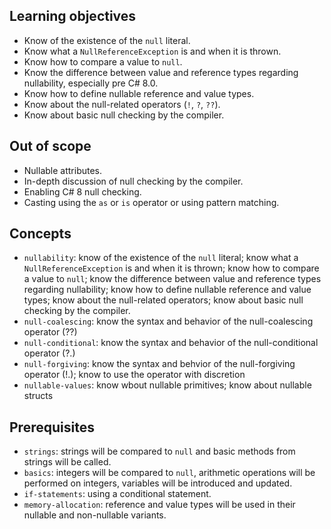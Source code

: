 ## Learning objectives

- Know of the existence of the `null` literal.
- Know what a `NullReferenceException` is and when it is thrown.
- Know how to compare a value to `null`.
- Know the difference between value and reference types regarding nullability, especially pre C# 8.0.
- Know how to define nullable reference and value types.
- Know about the null-related operators (`!`, `?`, `??`).
- Know about basic null checking by the compiler.

## Out of scope

- Nullable attributes.
- In-depth discussion of null checking by the compiler.
- Enabling C# 8 null checking.
- Casting using the `as` or `is` operator or using pattern matching.

## Concepts

- `nullability`: know of the existence of the `null` literal; know what a `NullReferenceException` is and when it is thrown; know how to compare a value to `null`; know the difference between value and reference types regarding nullability; know how to define nullable reference and value types; know about the null-related operators; know about basic null checking by the compiler.
- `null-coalescing`: know the syntax and behavior of the null-coalescing operator (??)
- `null-conditional`: know the syntax and behavior of the null-conditional operator (?.)
- `null-forgiving`: know the syntax and behvior of the null-forgiving operator (!.); know to use the operator with discretion
- `nullable-values`: know wbout nullable primitives; know about nullable structs

## Prerequisites

- `strings`: strings will be compared to `null` and basic methods from strings will be called.
- `basics`: integers will be compared to `null`, arithmetic operations will be performed on integers, variables will be introduced and updated.
- `if-statements`: using a conditional statement.
- `memory-allocation`: reference and value types will be used in their nullable and non-nullable variants.

[null-keyword]: https://docs.microsoft.com/en-us/dotnet/csharp/language-reference/keywords/null
